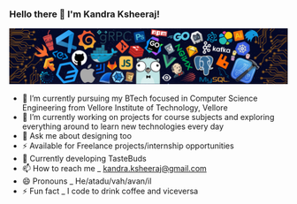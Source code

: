 ### Hello there 👋 I'm Kandra Ksheeraj!


![](https://github.com/ksheeraj1161/ksheeraj1161/blob/main/header_.png)




- 🔭 I’m currently pursuing my BTech focused in Computer Science Engineering from Vellore Institute of Technology, Vellore
- 🌱 I’m currently working on projects for course subjects and exploring everything around to learn new technologies every day
- 💬 Ask me about designing too
- ⚡ Available for Freelance projects/internship opportunities
- 🍔 Currently developing TasteBuds
- 📫 How to reach me _ kandra.ksheeraj@gmail.com
- 😄 Pronouns _ He/atadu/vah/avan/il
- ⚡ Fun fact _ I code to drink coffee and viceversa

